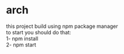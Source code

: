 # arch
this project build using npm package manager <br> 
to start you should do that:<br> 
1- npm install<br> 
2- npm start
